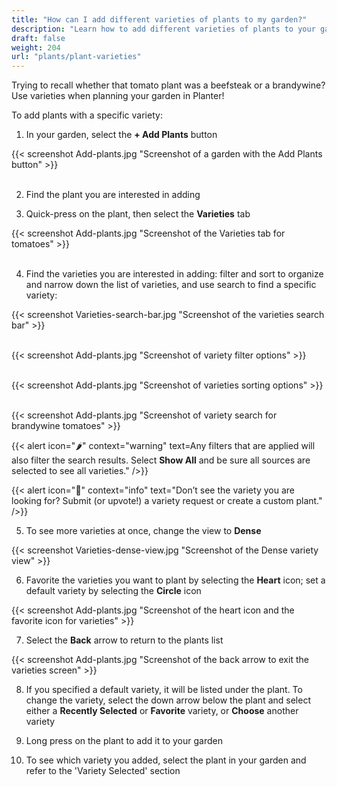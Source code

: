 ```yaml
---
title: "How can I add different varieties of plants to my garden?"
description: "Learn how to add different varieties of plants to your garden"
draft: false
weight: 204
url: "plants/plant-varieties"
---
```


Trying to recall whether that tomato plant was a beefsteak or a brandywine?  Use varieties when planning your garden in Planter!

To add plants with a specific variety:

1. In your garden, select the **+ Add Plants** button

{{< screenshot Add-plants.jpg "Screenshot of a garden with the Add Plants button" >}}<br /><br />

2. Find the plant you are interested in adding

3. Quick-press on the plant, then select the **Varieties** tab

{{< screenshot Add-plants.jpg "Screenshot of the Varieties tab for tomatoes" >}}<br /><br />

4. Find the varieties you are interested in adding: filter and sort to organize and narrow down the list of varieties, and use search to find a specific variety:

{{< screenshot Varieties-search-bar.jpg "Screenshot of the varieties search bar" >}}<br /><br />

{{< screenshot Add-plants.jpg "Screenshot of variety filter options" >}}<br /><br />

{{< screenshot Add-plants.jpg "Screenshot of varieties sorting options" >}}<br /><br />

{{< screenshot Add-plants.jpg "Screenshot of variety search for brandywine tomatoes" >}}

{{< alert icon="🌶️" context="warning" text=Any filters that are applied will also filter the search results. Select **Show All** and be sure all sources are selected to see all varieties." />}}

{{< alert icon="🥕️" context="info" text="Don’t see the variety you are looking for? Submit (or upvote!) a variety request or create a custom plant." />}}

5. To see more varieties at once, change the view to **Dense**

{{< screenshot Varieties-dense-view.jpg "Screenshot of the Dense variety view" >}}

6. Favorite the varieties you want to plant by selecting the **Heart** icon; set a default variety by selecting the **Circle** icon

{{< screenshot Add-plants.jpg "Screenshot of the heart icon and the favorite icon for varieties" >}}

7. Select the **Back** arrow to return to the plants list

{{< screenshot Add-plants.jpg "Screenshot of the back arrow to exit the varieties screen" >}}

8. If you specified a default variety, it will be listed under the plant. To change the variety, select the down arrow below the plant and select either a **Recently Selected** or **Favorite** variety, or **Choose** another variety


9. Long press on the plant to add it to your garden

10. To see which variety you added, select the plant in your garden and refer to the 'Variety Selected' section
